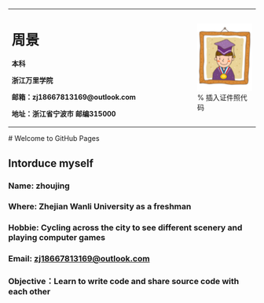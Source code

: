 <table border="0">
  <tr>
    <td width="75%">
      <h1>周景</h1>
      <p><b>本科</b></p>
      <p><b>浙江万里学院</b></p>
      <p><b>邮箱：zj18667813169@outlook.com</b></p>
      <p><b>地址：浙江省宁波市 邮编315000</b></p>
    </td>
    <td width="25%">
      <img src="/QQ截图20201126182553.png" width="100%">      % 插入证件照代码
    </td>
  </tr>
</table># Welcome to GitHub Pages

## Intorduce myself
### Name: zhoujing

### Where: Zhejian Wanli University as a freshman

### Hobbie: Cycling across the city to see different scenery and playing computer games

### Email: zj18667813169@outlook.com

### Objective：Learn to write code and share source code with each other
  


